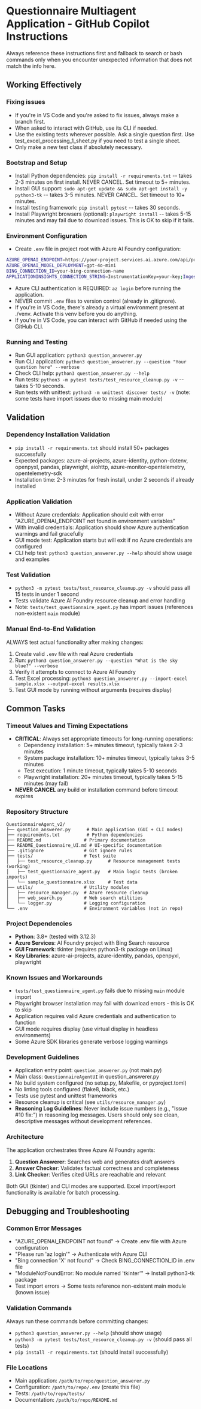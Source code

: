 # Questionnaire Multiagent Application - GitHub Copilot Instructions

Always reference these instructions first and fallback to search or bash commands only when you encounter unexpected information that does not match the info here.

## Working Effectively

### Fixing issues

- If you're in VS Code and you're asked to fix issues, always make a branch first.
- When asked to interact with GitHub, use its CLI if needed.
- Use the existing tests wherever possible. Ask a single question first. Use test_excel_processing_1_sheet.py if you need to test a single sheet.
- Only make a new test class if absolutely necessary.

### Bootstrap and Setup
- Install Python dependencies: `pip install -r requirements.txt` -- takes 2-3 minutes on first install. NEVER CANCEL. Set timeout to 5+ minutes.
- Install GUI support: `sudo apt-get update && sudo apt-get install -y python3-tk` -- takes 3-5 minutes. NEVER CANCEL. Set timeout to 10+ minutes.
- Install testing framework: `pip install pytest` -- takes 30 seconds.
- Install Playwright browsers (optional): `playwright install` -- takes 5-15 minutes and may fail due to download issues. This is OK to skip if it fails.

### Environment Configuration
- Create `.env` file in project root with Azure AI Foundry configuration:
```bash
AZURE_OPENAI_ENDPOINT=https://your-project.services.ai.azure.com/api/projects/your-project
AZURE_OPENAI_MODEL_DEPLOYMENT=gpt-4o-mini
BING_CONNECTION_ID=your-bing-connection-name
APPLICATIONINSIGHTS_CONNECTION_STRING=InstrumentationKey=your-key;IngestionEndpoint=https://your-region.in.applicationinsights.azure.com/
```
- Azure CLI authentication is REQUIRED: `az login` before running the application.
- NEVER commit `.env` files to version control (already in .gitignore).
- If you're in VS Code, there's already a virtual environment present at ./venv. Activate this venv before you do anything.
- If you're in VS Code, you can interact with GitHub if needed using the GitHub CLI.

### Running and Testing
- Run GUI application: `python3 question_answerer.py`
- Run CLI application: `python3 question_answerer.py --question "Your question here" --verbose`
- Check CLI help: `python3 question_answerer.py --help`
- Run tests: `python3 -m pytest tests/test_resource_cleanup.py -v` -- takes 5-10 seconds.
- Run tests with unittest: `python3 -m unittest discover tests/ -v` (note: some tests have import issues due to missing main module)

## Validation

### Dependency Installation Validation
- `pip install -r requirements.txt` should install 50+ packages successfully
- Expected packages: azure-ai-projects, azure-identity, python-dotenv, openpyxl, pandas, playwright, aiohttp, azure-monitor-opentelemetry, opentelemetry-sdk
- Installation time: 2-3 minutes for fresh install, under 2 seconds if already installed

### Application Validation
- Without Azure credentials: Application should exit with error "AZURE_OPENAI_ENDPOINT not found in environment variables"
- With invalid credentials: Application should show Azure authentication warnings and fail gracefully
- GUI mode test: Application starts but will exit if no Azure credentials are configured
- CLI help test: `python3 question_answerer.py --help` should show usage and examples

### Test Validation
- `python3 -m pytest tests/test_resource_cleanup.py -v` should pass all 15 tests in under 1 second
- Tests validate Azure AI Foundry resource cleanup and error handling
- Note: `tests/test_questionnaire_agent.py` has import issues (references non-existent `main` module)

### Manual End-to-End Validation
ALWAYS test actual functionality after making changes:
1. Create valid `.env` file with real Azure credentials
2. Run: `python3 question_answerer.py --question "What is the sky blue?" --verbose`
3. Verify it attempts to connect to Azure AI Foundry
4. Test Excel processing: `python3 question_answerer.py --import-excel sample.xlsx --output-excel results.xlsx`
5. Test GUI mode by running without arguments (requires display)

## Common Tasks

### Timeout Values and Timing Expectations
- **CRITICAL**: Always set appropriate timeouts for long-running operations:
  - Dependency installation: 5+ minutes timeout, typically takes 2-3 minutes
  - System package installation: 10+ minutes timeout, typically takes 3-5 minutes
  - Test execution: 1 minute timeout, typically takes 5-10 seconds
  - Playwright installation: 20+ minutes timeout, typically takes 5-15 minutes (may fail)
- **NEVER CANCEL** any build or installation command before timeout expires

### Repository Structure
```
QuestionnaireAgent_v2/
├── question_answerer.py      # Main application (GUI + CLI modes)
├── requirements.txt          # Python dependencies
├── README.md                # Primary documentation
├── README_Questionnaire_UI.md # UI-specific documentation
├── .gitignore               # Git ignore rules
├── tests/                   # Test suite
│   ├── test_resource_cleanup.py      # Resource management tests (working)
│   ├── test_questionnaire_agent.py   # Main logic tests (broken imports)
│   └── sample_questionnaire.xlsx     # Test data
├── utils/                   # Utility modules
│   ├── resource_manager.py  # Azure resource cleanup
│   ├── web_search.py        # Web search utilities
│   └── logger.py            # Logging configuration
└── .env                     # Environment variables (not in repo)
```

### Project Dependencies
- **Python**: 3.8+ (tested with 3.12.3)
- **Azure Services**: AI Foundry project with Bing Search resource
- **GUI Framework**: tkinter (requires python3-tk package on Linux)
- **Key Libraries**: azure-ai-projects, azure-identity, pandas, openpyxl, playwright

### Known Issues and Workarounds
- `tests/test_questionnaire_agent.py` fails due to missing `main` module import
- Playwright browser installation may fail with download errors - this is OK to skip
- Application requires valid Azure credentials and authentication to function
- GUI mode requires display (use virtual display in headless environments)
- Some Azure SDK libraries generate verbose logging warnings

### Development Guidelines
- Application entry point: `question_answerer.py` (not main.py)
- Main class: `QuestionnaireAgentUI` in question_answerer.py
- No build system configured (no setup.py, Makefile, or pyproject.toml)
- No linting tools configured (flake8, black, etc.)
- Tests use pytest and unittest frameworks
- Resource cleanup is critical (see `utils/resource_manager.py`)
- **Reasoning Log Guidelines**: Never include issue numbers (e.g., "Issue #10 fix:") in reasoning log messages. Users should only see clean, descriptive messages without development references.

### Architecture
The application orchestrates three Azure AI Foundry agents:
1. **Question Answerer**: Searches web and generates draft answers
2. **Answer Checker**: Validates factual correctness and completeness  
3. **Link Checker**: Verifies cited URLs are reachable and relevant

Both GUI (tkinter) and CLI modes are supported. Excel import/export functionality is available for batch processing.

## Debugging and Troubleshooting

### Common Error Messages
- "AZURE_OPENAI_ENDPOINT not found" → Create .env file with Azure configuration
- "Please run 'az login'" → Authenticate with Azure CLI
- "Bing connection 'X' not found" → Check BING_CONNECTION_ID in .env file
- "ModuleNotFoundError: No module named 'tkinter'" → Install python3-tk package
- Test import errors → Some tests reference non-existent main module (known issue)

### Validation Commands
Always run these commands before committing changes:
- `python3 question_answerer.py --help` (should show usage)
- `python3 -m pytest tests/test_resource_cleanup.py -v` (should pass all tests)
- `pip install -r requirements.txt` (should install successfully)

### File Locations
- Main application: `/path/to/repo/question_answerer.py`
- Configuration: `/path/to/repo/.env` (create this file)
- Tests: `/path/to/repo/tests/`
- Documentation: `/path/to/repo/README.md`